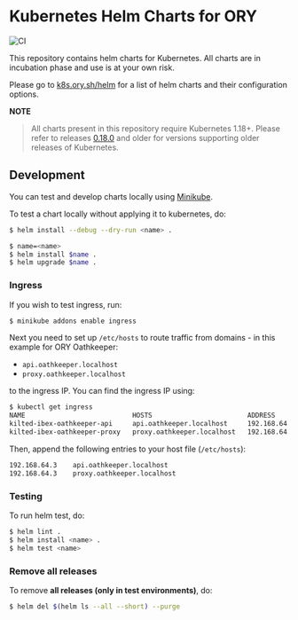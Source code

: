# Kubernetes Helm Charts for ORY

![CI](https://github.com/ory/k8s/actions/workflows/ci.yaml/badge.svg)

This repository contains helm charts for Kubernetes. All charts are in
incubation phase and use is at your own risk.

Please go to [k8s.ory.sh/helm](https://k8s.ory.sh/helm/) for a list of helm
charts and their configuration options.

**NOTE**

> All charts present in this repository require Kubernetes 1.18+. Please refer
> to releases [0.18.0](https://github.com/ory/k8s/releases/tag/v0.18.0) and
> older for versions supporting older releases of Kubernetes.

## Development

You can test and develop charts locally using
[Minikube](https://kubernetes.io/docs/setup/learning-environment/minikube/).

To test a chart locally without applying it to kubernetes, do:

```sh
$ helm install --debug --dry-run <name> .
```

```sh
$ name=<name>
$ helm install $name .
$ helm upgrade $name .
```

### Ingress

If you wish to test ingress, run:

```bash
$ minikube addons enable ingress
```

Next you need to set up `/etc/hosts` to route traffic from domains - in this
example for ORY Oathkeeper:

- `api.oathkeeper.localhost`
- `proxy.oathkeeper.localhost`

to the ingress IP. You can find the ingress IP using:

```bash
$ kubectl get ingress
NAME                           HOSTS                        ADDRESS        PORTS     AGE
kilted-ibex-oathkeeper-api     api.oathkeeper.localhost     192.168.64.3   80        1d
kilted-ibex-oathkeeper-proxy   proxy.oathkeeper.localhost   192.168.64.3   80        1d
```

Then, append the following entries to your host file (`/etc/hosts`):

```bash
192.168.64.3    api.oathkeeper.localhost
192.168.64.3    proxy.oathkeeper.localhost
```

### Testing

To run helm test, do:

```sh
$ helm lint .
$ helm install <name> .
$ helm test <name>
```

### Remove all releases

To remove **all releases (only in test environments)**, do:

```sh
$ helm del $(helm ls --all --short) --purge
```
